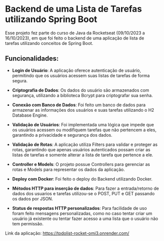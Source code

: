 # Backend de uma Lista de Tarefas utilizando Spring Boot

Esse projeto fez parte do curso de Java da Rocketseat (09/10/2023 a 16/10/2023), em que foi feito o backend de uma aplicação de lista de tarefas utilizando conceitos de Spring Boot.

## Funcionalidades:

- **Login de Usuário**: A aplicação oferece autenticação de usuário, permitindo que os usuários acessem suas listas de tarefas de forma segura.

- **Criptografia de Dados**: Os dados do usuário são armazenados com segurança, utilizando a biblioteca Bcrypt para criptografar sua senha.

- **Conexão com Banco de Dados**: Foi feito um banco de dados para armazenar as informações dos usuários e suas tarefas utilizando o H2 Database Engine.

- **Validação de Usuários**: Foi implementada uma lógica que impede que os usuários acessem ou modifiquem tarefas que não pertencem a eles, garantindo a privacidade e segurança dos dados.

- **Validação de Rotas**: A aplicação utiliza Filters para validar e proteger as rotas, garantindo que apenas usuários autenticados possam criar as listas de tarefas e somente alterar a lista de tarefa que pertence a ele.

- **Controller e Models**: O projeto possue Controllers para gerenciar as rotas e Models para representar os dados da aplicação.

- **Deploy com Docker**: Foi feito o deploy do Backend utilizando Docker.
  
- **Métodos HTTP para inserção de dados**: Para fazer a entrada/retorno de dados dos usuarios e tarefas utilizou-se o POST, PUT e GET passando os dados por JSON.

- **Status de respostas HTTP personalizados**: Para facilidade de uso foram feito mensagens personalizadas, como no caso tentar criar um usuário já existente ou tentar fazer acesso a uma lista que o usuário não tem permissão.

Link da aplicação: https://todolist-rocket-omi3.onrender.com/

